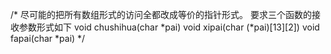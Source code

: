/*
尽可能的把所有数组形式的访问全都改成等价的指针形式。
要求三个函数的接收参数形式如下
void chushihua(char *pai)
void xipai(char (*pai)[13][2])
void fapai(char *pai)
*/
